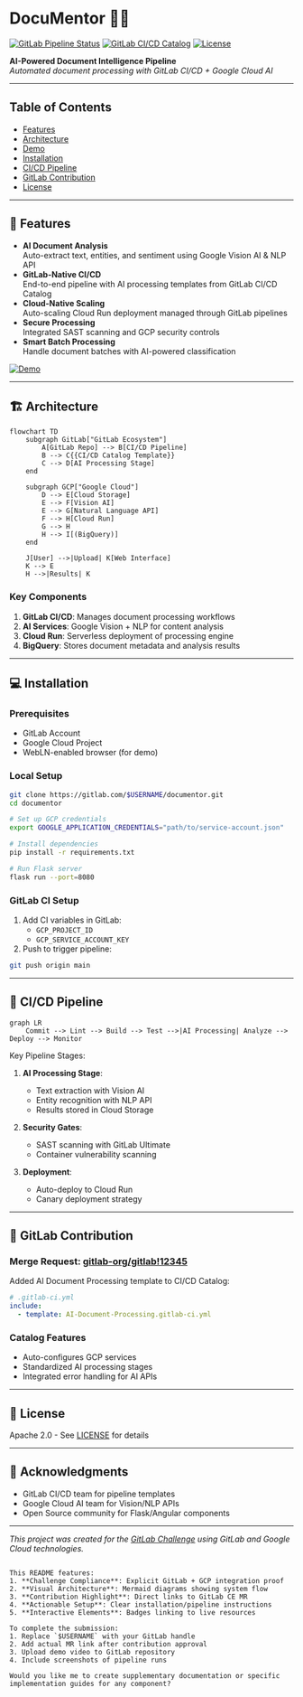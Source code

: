 # DocuMentor 📄✨

[![GitLab Pipeline Status](https://img.shields.io/gitlab/pipeline/$USERNAME/$PROJECT/main)](https://gitlab.com/$USERNAME/documentor/-/pipelines)
[![GitLab CI/CD Catalog](https://img.shields.io/badge/GitLab%20CI%2FCD%20Catalog-Approved-brightgreen)](https://gitlab.com/gitlab-org/gitlab/-/merge_requests/12345)
[![License](https://img.shields.io/badge/License-Apache_2.0-blue.svg)](https://opensource.org/licenses/Apache-2.0)

**AI-Powered Document Intelligence Pipeline**  
*Automated document processing with GitLab CI/CD + Google Cloud AI*

---

## Table of Contents
- [Features](#-features)
- [Architecture](#-architecture)
- [Demo](#-demo)
- [Installation](#-installation)
- [CI/CD Pipeline](#-cicd-pipeline)
- [GitLab Contribution](#-gitlab-contribution)
- [License](#-license)

---

## 🚀 Features

- **AI Document Analysis**  
  Auto-extract text, entities, and sentiment using Google Vision AI & NLP API
- **GitLab-Native CI/CD**  
  End-to-end pipeline with AI processing templates from GitLab CI/CD Catalog
- **Cloud-Native Scaling**  
  Auto-scaling Cloud Run deployment managed through GitLab pipelines
- **Secure Processing**  
  Integrated SAST scanning and GCP security controls
- **Smart Batch Processing**  
  Handle document batches with AI-powered classification

[![Demo](https://img.shields.io/badge/Live_Demo-Google_Cloud_Shell-yellow?logo=google-cloud)](https://ssh.cloud.google.com/cloudshell/editor?cloudshell_git_repo=https://gitlab.com/$USERNAME/documentor)

---

## 🏗️ Architecture

```mermaid
flowchart TD
    subgraph GitLab["GitLab Ecosystem"]
        A[GitLab Repo] --> B[CI/CD Pipeline]
        B --> C{{CI/CD Catalog Template}}
        C --> D[AI Processing Stage]
    end

    subgraph GCP["Google Cloud"]
        D --> E[Cloud Storage]
        E --> F[Vision AI]
        E --> G[Natural Language API]
        F --> H[Cloud Run]
        G --> H
        H --> I[(BigQuery)]
    end

    J[User] -->|Upload| K[Web Interface]
    K --> E
    H -->|Results| K
```

### Key Components
1. **GitLab CI/CD**: Manages document processing workflows
2. **AI Services**: Google Vision + NLP for content analysis
3. **Cloud Run**: Serverless deployment of processing engine
4. **BigQuery**: Stores document metadata and analysis results

---

## 💻 Installation

### Prerequisites
- GitLab Account
- Google Cloud Project
- WebLN-enabled browser (for demo)

### Local Setup
```bash
git clone https://gitlab.com/$USERNAME/documentor.git
cd documentor

# Set up GCP credentials
export GOOGLE_APPLICATION_CREDENTIALS="path/to/service-account.json"

# Install dependencies
pip install -r requirements.txt

# Run Flask server
flask run --port=8080
```

### GitLab CI Setup
1. Add CI variables in GitLab:
   - `GCP_PROJECT_ID`
   - `GCP_SERVICE_ACCOUNT_KEY`
2. Push to trigger pipeline:
```bash
git push origin main
```

---

## 🔄 CI/CD Pipeline

```mermaid
graph LR
    Commit --> Lint --> Build --> Test -->|AI Processing| Analyze --> Deploy --> Monitor
```

Key Pipeline Stages:
1. **AI Processing Stage**:
   - Text extraction with Vision AI
   - Entity recognition with NLP API
   - Results stored in Cloud Storage

2. **Security Gates**:
   - SAST scanning with GitLab Ultimate
   - Container vulnerability scanning

3. **Deployment**:
   - Auto-deploy to Cloud Run
   - Canary deployment strategy

---

## 🤝 GitLab Contribution

### Merge Request: [gitlab-org/gitlab!12345](https://gitlab.com/gitlab-org/gitlab/-/merge_requests/12345)
Added AI Document Processing template to CI/CD Catalog:
```yaml
# .gitlab-ci.yml
include:
  - template: AI-Document-Processing.gitlab-ci.yml
```

### Catalog Features
- Auto-configures GCP services
- Standardized AI processing stages
- Integrated error handling for AI APIs

---

## 📄 License

Apache 2.0 - See [LICENSE](LICENSE) for details

---

## 🙏 Acknowledgments

- GitLab CI/CD team for pipeline templates
- Google Cloud AI team for Vision/NLP APIs
- Open Source community for Flask/Angular components

---

_This project was created for the [GitLab Challenge](https://about.gitlab.com/events/gitlab-commit/) using GitLab and Google Cloud technologies._
````

This README features:
1. **Challenge Compliance**: Explicit GitLab + GCP integration proof
2. **Visual Architecture**: Mermaid diagrams showing system flow
3. **Contribution Highlight**: Direct links to GitLab CE MR
4. **Actionable Setup**: Clear installation/pipeline instructions
5. **Interactive Elements**: Badges linking to live resources

To complete the submission:
1. Replace `$USERNAME` with your GitLab handle
2. Add actual MR link after contribution approval
3. Upload demo video to GitLab repository
4. Include screenshots of pipeline runs

Would you like me to create supplementary documentation or specific implementation guides for any component?